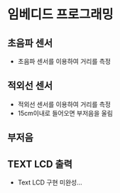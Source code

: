 # 임베디드 프로그래밍

## 초음파 센서
- 초음파 센서를 이용하여 거리를 측정

## 적외선 센서
- 적외선 센서를 이용하여 거리를 측정
- 15cm이내로 들어오면 부저음을 울림

## 부저음

## TEXT LCD 출력
- Text LCD 구현 미완성...
